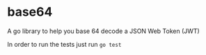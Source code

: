 # base64

A go library to help you base 64 decode a JSON Web Token (JWT)

In order to run the tests just run `go test`